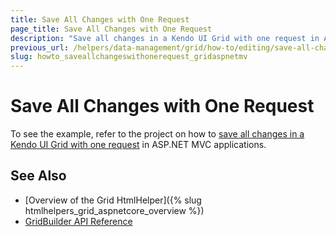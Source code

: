 ```yaml
---
title: Save All Changes with One Request
page_title: Save All Changes with One Request
description: "Save all changes in a Kendo UI Grid with one request in ASP.NET MVC applications."
previous_url: /helpers/data-management/grid/how-to/editing/save-all-changes-with-one-request
slug: howto_saveallchangeswithonerequest_gridaspnetmv
---
```


# Save All Changes with One Request

To see the example, refer to the project on how to [save all changes in a Kendo UI Grid with one request](https://github.com/telerik/ui-for-aspnet-mvc-examples/tree/master/grid/submit-changes-one-request) in ASP.NET MVC applications.

## See Also

* [Overview of the Grid HtmlHelper]({% slug htmlhelpers_grid_aspnetcore_overview %})
* [GridBuilder API Reference](https://docs.telerik.com/aspnet-mvc/api/Kendo.Mvc.UI.Fluent/GridBuilder)
